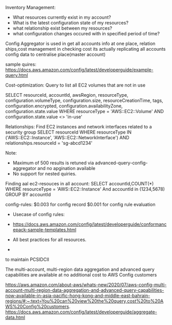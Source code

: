 Inventory Management:
- What resources currently exist in my account?
- What is the latest configuration state of my resources?
- what relationship exist between my resources?
- what configuration changes occured with in specified period of time?


Config Aggregator is used in get all accounts info at one place, relation ships,cost management in checking cost
its actually replicating all accounts config data to centralise place(master account)

sample quires: https://docs.aws.amazon.com/config/latest/developerguide/example-query.html

Cost-optimization:
Query to list all EC2 volumes that are not in use

SELECT 
    resourceId, 
    accountId,
    awsRegion, 
    resourceType, 
    configuration.volumeType,
    configuration.size, 
    resourceCreationTime,
    tags,
    configuration.encrypted, 
    configuration.availabilityZone,
    configuration.state.value 
WHERE
   resourceType = 'AWS::EC2::Volume' 
AND 
    configuration.state.value <> 'in-use'
    

Relationships:
Find EC2 instances and network interfaces related to a security group
SELECT 
    resourceId 
WHERE 
    resourceType IN ('AWS::EC2::Instance', 'AWS::EC2::NetworkInterface') 
    AND relationships.resourceId = 'sg-abcd1234'

Note:
- Maximum of 500 results is retuned via advanced-query-config-aggregator and no apgination available
- No support for nested quiries.


Finding aal ec2-resouces in all account:
SELECT accountId,COUNT(*) WHERE resourceType = 'AWS::EC2::Instance' And accountId in (1234,5678) GROUP BY accountId

config-rules:
$0.003 for config record
$0.001 for config rule evaluation

- Usecase of config rules:
- https://docs.aws.amazon.com/config/latest/developerguide/conformancepack-sample-templates.html

 - All best practices for all resources.
 - 
to maintain PCSIDCII


The multi-account, multi-region data aggregation and advanced query capabilities are available at no additional cost to AWS Config customers

https://aws.amazon.com/about-aws/whats-new/2020/07/aws-config-multi-account-multi-region-data-aggregation-and-advanced-query-capabilities-now-available-in-asia-pacific-hong-kong-and-middle-east-bahrain-regions/#:~:text=You%20can%20view%20the%20query,cost%20to%20AWS%20Config%20customers.
https://docs.aws.amazon.com/config/latest/developerguide/aggregate-data.html